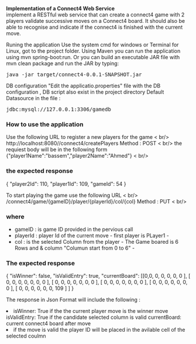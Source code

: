<b>Implementation of a Connect4 Web Service</b><br />
implement a RESTful web service that can create a connect4 game with 2 players 
validate successive moves on a Connect4 board. 
It should also be able to recognise and indicate if the connect4 is finished with the current move. 


Runing the application
Use the system cmd for windows or Terminal for Linux, got to the project folder. 
Using Maven you can run the application using mvn spring-boot:run. Or you can build an executable JAR file with mvn clean package and run the JAR by typing: 

<pre>java -jar target/connect4-0.0.1-SNAPSHOT.jar</pre>

DB configuration "Edit the applicatio.properties" file with the DB configuration , DB script also exist in the project directory
Default Datasource in the file : <pre>jdbc:mysql://127.0.0.1:3306/gamedb</pre>

<h3>How to use the application  </h3>

Use the following URL to register a new players for the game < br/>
http://localhost:8080//connect4/createPlayers Method : POST  < br/>
the requiest body will be in the following form 
{"player1Name":"bassem","player2Name":"Ahmed"}
< br/>
<h3>the expected response</h3>
{
    "player2Id": 110,
    "player1Id": 109,
    "gameId": 54
}


To start playing the game use the following URL
< br/>     /connect4/game/{gameID}/player/{playerId}/col/{col}   Method : PUT  < br/>
<h3>where</h3>
<ul>
<li>gameID : is game ID provided in the pervious call
<li>playerId  : player Id of the current move - first player is PLayer1 -
<li>col : is the selected Column from the player - The Game boared is 6 Rows and & column "Columun start from 0 to 6" -
</ul>

<h3>The expected response</h3> 

{
    "isWinner": false,
    "isValidEntry": true,
    "currentBoard": [[0,0,
            0,
            0,
            0,
            0,
            0
        ],
        [
            0,
            0,
            0,
            0,
            0,
            0,
            0
        ],
        [
            0,
            0,
            0,
            0,
            0,
            0,
            0
        ],
        [
            0,
            0,
            0,
            0,
            0,
            0,
            0
        ],
        [
            0,
            0,
            0,
            0,
            0,
            0,
            0
        ],
        [
            0,
            0,
            0,
            0,
            0,
            0,
            109
        ]
    ]
}

The response in Json Format will include the following : 
<li>
isWinner: True if the the current player move is the winner move
isValidEntry: True if the candidate selected column is valid
currentBoard: current connect4 board after move
<li>
if the move is valid the player ID will be placed in the avilable cell of the selected coulmn
